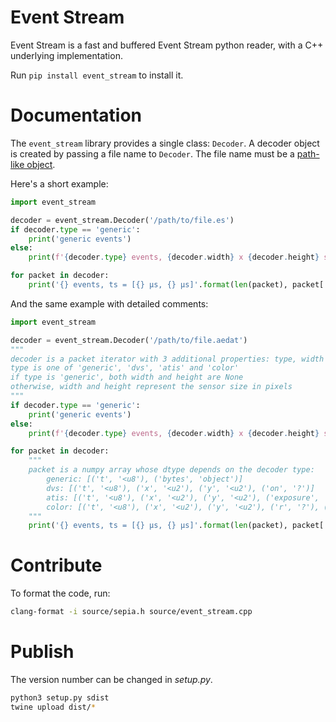 # Event Stream

Event Stream is a fast and buffered Event Stream python reader, with a C++ underlying implementation.

Run `pip install event_stream` to install it.

# Documentation

The `event_stream` library provides a single class: `Decoder`. A decoder object is created by passing a file name to `Decoder`. The file name must be a [path-like object](https://docs.python.org/3/glossary.html#term-path-like-object).

Here's a short example:
```python
import event_stream

decoder = event_stream.Decoder('/path/to/file.es')
if decoder.type == 'generic':
    print('generic events')
else:
    print(f'{decoder.type} events, {decoder.width} x {decoder.height} sensor')

for packet in decoder:
    print('{} events, ts = [{} µs, {} µs]'.format(len(packet), packet['t'][0], packet['t'][-1]))
```

And the same example with detailed comments:

```python
import event_stream

decoder = event_stream.Decoder('/path/to/file.aedat')
"""
decoder is a packet iterator with 3 additional properties: type, width and height
type is one of 'generic', 'dvs', 'atis' and 'color'
if type is 'generic', both width and height are None
otherwise, width and height represent the sensor size in pixels
"""
if decoder.type == 'generic':
    print('generic events')
else:
    print(f'{decoder.type} events, {decoder.width} x {decoder.height} sensor')

for packet in decoder:
    """
    packet is a numpy array whose dtype depends on the decoder type:
        generic: [('t', '<u8'), ('bytes', 'object')]
        dvs: [('t', '<u8'), ('x', '<u2'), ('y', '<u2'), ('on', '?')]
        atis: [('t', '<u8'), ('x', '<u2'), ('y', '<u2'), ('exposure', '?'), ('polarity', '?')]
        color: [('t', '<u8'), ('x', '<u2'), ('y', '<u2'), ('r', '?'), ('g', '?'), ('b', '?')]
    """
    print('{} events, ts = [{} µs, {} µs]'.format(len(packet), packet['t'][0], packet['t'][-1]))
```

# Contribute

To format the code, run:
```sh
clang-format -i source/sepia.h source/event_stream.cpp
```

# Publish

The version number can be changed in *setup.py*.

```sh
python3 setup.py sdist
twine upload dist/*
```
